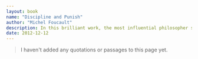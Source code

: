 ```yaml
---
layout: book
name: "Discipline and Punish"
author: "Michel Foucault"
description: In this brilliant work, the most influential philosopher since Sartre suggests that such vaunted reforms as the abolition of torture and the emergence of the modern penitentiary have merely shifted the focus of punishment from the prisoner’s body to his soul.
date: 2012-12-12
---
```


> I haven't added any quotations or passages to this page yet.
